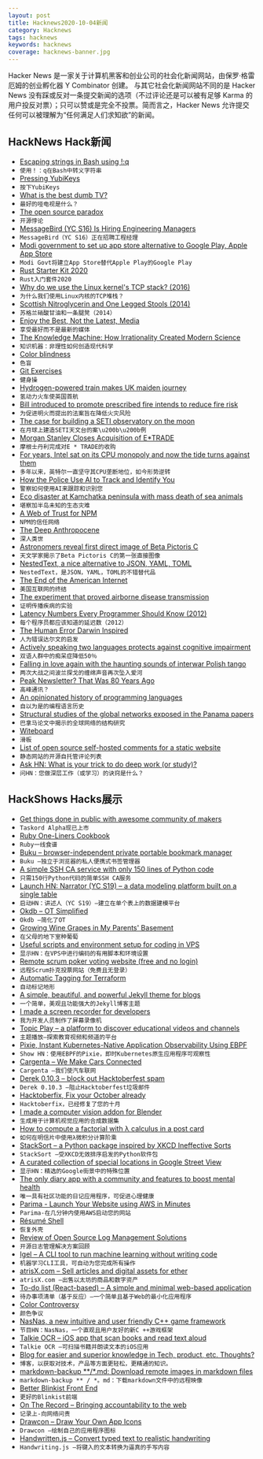 ```yaml
---
layout: post
title: Hacknews2020-10-04新闻
category: Hacknews
tags: hacknews
keywords: hacknews
coverage: hacknews-banner.jpg
---
```


Hacker News 是一家关于计算机黑客和创业公司的社会化新闻网站，由保罗·格雷厄姆的创业孵化器 Y Combinator 创建。
与其它社会化新闻网站不同的是 Hacker News 没有踩或反对一条提交新闻的选项（不过评论还是可以被有足够 Karma 的用户投反对票）；只可以赞或是完全不投票。简而言之，Hacker News 允许提交任何可以被理解为“任何满足人们求知欲”的新闻。

## HackNews Hack新闻


- [Escaping strings in Bash using !:q](https://til.simonwillison.net/til/til/bash_escaping-a-string.md)
- `使用！：q在Bash中转义字符串`
- [Pressing YubiKeys](https://bert.org/2020/10/01/pressing-yubikeys/)
- `按下YubiKeys`
- [What is the best dumb TV?](https://pointerclicker.com/best-dumb-tv/)
- `最好的哑电视是什么？`
- [The open source paradox](http://antirez.com/news/134)
- `开源悖论`
- [MessageBird (YC S16) Is Hiring Engineering Managers](https://www.messagebird.com/en/careers-job/?gh_jid=4802218002&gh_src=6ede66ac2us)
- `MessageBird（YC S16）正在招聘工程经理`
- [Modi government to set up app store alternative to Google Play, Apple App Store](https://www.deccanherald.com/specials/aatmanirbhar-bharat-modi-govt-to-set-up-app-store-alternative-to-google-play-apple-app-store-895755.html?&ampcf=1)
- `Modi Govt将建立App Store替代Apple Play的Google Play`
- [Rust Starter Kit 2020](https://wiki.alopex.li/RustStarterKit2020)
- `Rust入门套件2020`
- [Why do we use the Linux kernel's TCP stack? (2016)](https://jvns.ca/blog/2016/06/30/why-do-we-use-the-linux-kernels-tcp-stack/)
- `为什么我们使用Linux内核的TCP堆栈？ `
- [Scottish Nitroglycerin and One Legged Stools (2014)](http://lateralscience.blogspot.com/2014/10/scottish-nitroglycerin-one-legged-stools.html)
- `苏格兰硝酸甘油和一条腿凳（2014）`
- [Enjoy the Best, Not the Latest, Media](https://kartick.substack.com/p/enjoy-the-best-not-the-latest-media)
- `享受最好而不是最新的媒体`
- [The Knowledge Machine: How Irrationality Created Modern Science](https://www.newyorker.com/magazine/2020/10/05/how-does-science-really-work)
- `知识机器：非理性如何创造现代科学`
- [Color blindness](https://commandcenter.blogspot.com/2020/09/color-blindness-is-inaccurate-term.html)
- `色盲`
- [Git Exercises](https://gitexercises.fracz.com/)
- `健身操`
- [Hydrogen-powered train makes UK maiden journey](https://www.bbc.co.uk/news/av/business-54350046)
- `氢动力火车使英国首航`
- [Bill introduced to promote prescribed fire intends to reduce fire risk](https://wildfiretoday.com/2020/09/24/bill-introduced-to-promote-prescribed-fire-intends-to-reduce-fire-risk/)
- `为促进明火而提出的法案旨在降低火灾风险`
- [The case for building a SETI observatory on the moon](https://www.supercluster.com/editorial/the-case-for-building-a-seti-observatory-on-the-moon)
- `在月球上建造SETI天文台的案\u200b\u200b例`
- [Morgan Stanley Closes Acquisition of E*TRADE](https://www.morganstanley.com/press-releases/morgan-stanley-closes-acquisition-of-e-trade)
- `摩根士丹利完成对E * TRADE的收购`
- [For years, Intel sat on its CPU monopoly and now the tide turns against them](https://seekingalpha.com/article/4377146-for-years-intel-sat-on-cpu-monopoly-and-now-tide-turns-against)
- `多年以来，英特尔一直坚守其CPU垄断地位，如今形势逆转`
- [How the Police Use AI to Track and Identify You](https://thegradient.pub/how-the-police-use-ai-to-track-and-identify-you/)
- `警察如何使用AI来跟踪和识别您`
- [Eco disaster at Kamchatka peninsula with mass death of sea animals](https://siberiantimes.com/other/others/news/eco-disaster-at-kamchatka-peninsula-with-mass-death-of-sea-animals-at-precious-pacific-beach/)
- `堪察加半岛未知的生态灾难`
- [A Web of Trust for NPM](https://www.btao.org/2020/10/02/npm-trust.html)
- `NPM的信任网络`
- [The Deep Anthropocene](https://aeon.co/essays/revolutionary-archaeology-reveals-the-deepest-possible-anthropocene)
- `深人类世`
- [Astronomers reveal first direct image of Beta Pictoris C](https://phys.org/news/2020-10-astronomers-reveal-image-beta-pictoris.html)
- `天文学家揭示了Beta Pictoris C的第一张直接图像`
- [NestedText, a nice alternative to JSON, YAML, TOML](https://nestedtext.org)
- `NestedText，是JSON，YAML，TOML的不错替代品`
- [The End of the American Internet](https://www.ben-evans.com/benedictevans/2020/10/3/the-end-of-the-american-internet)
- `美国互联网的终结`
- [The experiment that proved airborne disease transmission](https://www.jhsph.edu/covid-19/articles/the-experiment-that-proved-airborne-disease-transmission.html)
- `证明传播疾病的实验`
- [Latency Numbers Every Programmer Should Know (2012)](https://gist.github.com/jboner/2841832)
- `每个程序员都应该知道的延迟数（2012）`
- [The Human Error Darwin Inspired](http://nautil.us/issue/90/something-green/the-human-error-darwin-inspired)
- `人为错误达尔文的启发`
- [Actively speaking two languages protects against cognitive impairment](https://www.uoc.edu/portal/en/news/actualitat/2020/360-bilingualism-alzheimer.html)
- `双语人群中的痴呆症降低50％`
- [Falling in love again with the haunting sounds of interwar Polish tango](https://www.collectorsweekly.com/articles/polish-tango/)
- `两次大战之间波兰探戈的缠绵声音再次坠入爱河`
- [Peak Newsletter? That Was 80 Years Ago](https://www.wired.com/story/peak-newsletter-that-was-80-years-ago/)
- `高峰通讯？`
- [An opinionated history of programming languages](https://artagnon.com/articles/pl)
- `自以为是的编程语言历史`
- [Structural studies of the global networks exposed in the Panama papers](https://doi.org/10.1007/s41109-020-00313-y)
- `巴拿马论文中揭示的全球网络的结构研究`
- [Witeboard](https://witeboard.com/)
- `滑板`
- [List of open source self-hosted comments for a static website](https://lisakov.com/projects/open-source-comments/)
- `静态网站的开源自托管评论列表`
- [Ask HN: What is your trick to do deep work (or study)?](item?id=24675467)
- `问HN：您做深层工作（或学习）的诀窍是什么？`


## HackShows Hacks展示

- [ Get things done in public with awesome community of makers](https://taskord.com)
- `Taskord Alpha现已上市`
- [ Ruby One-Liners Cookbook](https://learnbyexample.github.io/learn_ruby_oneliners/one-liner-introduction.html)
- `Ruby一线食谱`
- [ Buku – browser-independent private portable bookmark manager](https://github.com/jarun/buku)
- `Buku –独立于浏览器的私人便携式书签管理器`
- [ A simple SSH CA service with only 150 lines of Python code](https://github.com/lgxz/sshca)
- `只需150行Python代码的简单SSH CA服务`
- [Launch HN: Narrator (YC S19) – a data modeling platform built on a single table](item?id=24640540)
- `启动HN：讲述人（YC S19）–建立在单个表上的数据建模平台`
- [ Okdb – OT Simplified](https://okdb.io/)
- `Okdb –简化了OT`
- [ Growing Wine Grapes in My Parents' Basement](https://www.hefvin.com/)
- `在父母的地下室种葡萄`
- [ Useful scripts and environment setup for coding in VPS](https://github.com/cris691/environments.git.git)
- `显示HN：在VPS中进行编码的有用脚本和环境设置`
- [ Remote scrum poker voting website (free and no login)](https://poker-planning.com/)
- `远程Scrum扑克投票网站（免费且无登录）`
- [ Automatic Tagging for Terraform](https://github.com/env0/terratag)
- `自动标记地形`
- [ A simple, beautiful, and powerful Jekyll theme for blogs](https://github.com/vszhub/not-pure-poole)
- `一个简单，美观且功能强大的Jekyll博客主题`
- [ I made a screen recorder for developers](https://vasai.app)
- `我为开发人员制作了屏幕录像机`
- [ Topic Play – a platform to discover educational videos and channels](https://topicplay.com)
- `主题播放–探索教育视频和频道的平台`
- [ Pixie, Instant Kubernetes-Native Application Observability Using EBPF](https://pixielabs.ai)
- `Show HN：使用EBPF的Pixie，即时Kubernetes原生应用程序可观察性`
- [ Cargenta – We Make Cars Connected](item?id=24656165)
- `Cargenta –我们使汽车联网`
- [ Derek 0.10.3 – block out Hacktoberfest spam](https://github.com/alexellis/derek/releases/tag/0.10.3)
- `Derek 0.10.3 –阻止Hacktoberfest垃圾邮件`
- [ Hacktoberfix, Fix your October already](https://github.com/SanketDG/hacktoberfix)
- `Hacktoberfix，已经修复了您的十月`
- [ I made a computer vision addon for Blender](https://github.com/Cartucho/vision_blender)
- `生成用于计算机视觉应用的合成数据集`
- [ How to compute a factorial with λ calculus in a post card](http://lambdaway.free.fr/lambdawalks/?view=lambdafact)
- `如何在明信片中使用λ微积分计算阶乘`
- [ StackSort – a Python package inspired by XKCD Ineffective Sorts](https://github.com/buckley-w-david/stacksort)
- `StackSort –受XKCD无效排序启发的Python软件包`
- [ A curated collection of special locations in Google Street View](https://streetviews.earth)
- `显示HN：精选的Google街景中的特殊位置`
- [ The only diary app with a community and features to boost mental health](https://www.goodnightjournal.com/)
- `唯一具有社区功能的日记应用程序，可促进心理健康`
- [ Parima - Launch Your Website using AWS in Minutes](https://github.com/formkiq/parima)
- `Parima-在几分钟内使用AWS启动您的网站`
- [ Résumé Shell](https://feelqah.github.io/)
- `恢复外壳`
- [ Review of Open Source Log Management Solutions](https://github.com/vlev/open-source-log-management-solutions)
- `开源日志管理解决方案回顾`
- [ Igel – A CLI tool to run machine learning without writing code](https://github.com/nidhaloff/igel)
- `机器学习CLI工具，可自动为您完成所有操作`
- [ atrisX.com – Sell articles and digital assets for ether](https://atrisx.com?ref=hn)
- `atrisX.com –出售以太坊的商品和数字资产`
- [ To-do list (React-based) – A simple and minimal web-based application](https://github.com/AbubakerSaeed/react-todo-list/)
- `待办事项清单（基于反应）–一个简单且基于Web的最小化应用程序`
- [ Color Controversy](https://colorcontroversy.com)
- `颜色争议`
- [ NasNas, a new intuitive and user friendly C++ game framework](https://github.com/Madour/NasNas)
- `节目HN：NasNas，一个直观且用户友好的新C ++游戏框架`
- [ Talkie OCR – iOS app that scan books and read text aloud](https://apps.apple.com/us/app/id1512795289)
- `Talkie OCR –可扫描书籍并朗读文本的iOS应用`
- [ Blog for easier and superior knowledge in Tech, product, etc. Thoughts?](https://boxpiper.com/)
- `博客，以获取对技术，产品等方面更轻松，更精通的知识。`
- [ markdown-backup **/*.md: Download remote images in markdown files](https://github.com/gunar/markdown-backup)
- `markdown-backup ** / *。md：下载markdown文件中的远程映像`
- [ Better Blinkist Front End](https://github.com/cktang88/better-blinkist)
- `更好的Blinkist前端`
- [ On The Record – Bringing accountability to the web](https://ontherecord.live/)
- `记录上-向网络问责`
- [ Drawcon – Draw Your Own App Icons](https://drawcon.app)
- `Drawcon –绘制自己的应用程序图标`
- [ Handwritten.js – Convert typed text to realistic handwriting](https://alias-rahil.github.io/handwritten.js/)
- `Handwriting.js –将键入的文本转换为逼真的手写内容`

